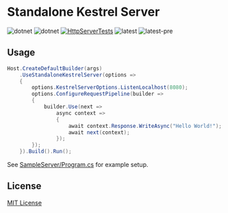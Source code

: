 # Standalone Kestrel Server 

![dotnet](https://img.shields.io/badge/dotnet-6.0-blue)
![dotnet](https://img.shields.io/badge/dotnet-5.0-yellow)
[![HttpServerTests](https://img.shields.io/github/workflow/status/Sugavanas/StandaloneKestrelServer/HttpServerTests?label=Tests)](https://github.com/Sugavanas/StandaloneKestrelServer/actions/workflows/ServerTests.yml)
![latest](https://img.shields.io/github/v/release/Sugavanas/StandaloneKestrelServer)
![latest-pre](https://img.shields.io/github/v/release/Sugavanas/StandaloneKestrelServer?color=yellow&include_prereleases)


## Usage

```c#
Host.CreateDefaultBuilder(args)
    .UseStandaloneKestrelServer(options =>
    {
        options.KestrelServerOptions.ListenLocalhost(8080);
        options.ConfigureRequestPipeline(builder =>
        {
            builder.Use(next =>
                async context =>
                {
                    await context.Response.WriteAsync("Hello World!");
                    await next(context);
                });
        });
    }).Build().Run();
```

See [SampleServer/Program.cs](https://github.com/Sugavanas/StandaloneKestrelServer/blob/main/tests/SampleServer/Program.cs) for example setup.

## License

[MIT License](https://github.com/Sugavanas/StandaloneKestrelServer/blob/main/LICENSE.md)

